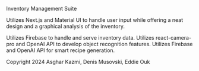Inventory Management Suite

Utilizes Next.js and Material UI to handle user input while offering a neat design and a graphical analysis of the inventory. 

Utilizes Firebase to handle and serve inventory data. Utilizes react-camera-pro and OpenAI API to develop object recognition features. Utilizes Firebase and OpenAI API for smart recipe generation.

Copyright 2024 Asghar Kazmi, Denis Musovski, Eddie Ouk
